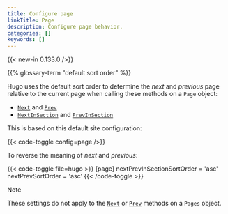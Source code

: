 ```yaml
---
title: Configure page
linkTitle: Page
description: Configure page behavior.
categories: []
keywords: []
---
```


{{< new-in 0.133.0 />}}

{{% glossary-term "default sort order" %}}

Hugo uses the default sort order to determine the _next_ and _previous_ page relative to the current page when calling these methods on a `Page` object:

- [`Next`](/docs/reference/methods/page/next/) and [`Prev`](/docs/reference/methods/page/prev/)
- [`NextInSection`](/docs/reference/methods/page/nextinsection/) and [`PrevInSection`](/docs/reference/methods/page/previnsection/)

This is based on this default site configuration:

{{< code-toggle config=page />}}

To reverse the meaning of _next_ and _previous_:

{{< code-toggle file=hugo >}}
[page]
  nextPrevInSectionSortOrder = 'asc'
  nextPrevSortOrder = 'asc'
{{< /code-toggle >}}

> [!note]
> These settings do not apply to the [`Next`][] or [`Prev`][] methods on a `Pages` object.

[`Next`]: /docs/reference/methods/pages/next
[`Prev`]: /docs/reference/methods/pages/next
